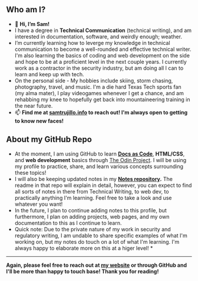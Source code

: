 ## Who am I?
- 👋 **Hi, I’m Sam!**
- I have a degree in **Technical Communication** (technical writing), and am interested in documentation, software, and weirdly enough; weather.
- I’m currently learning how to leverge my knowledge in technical communication to become a well-rounded and effective technical writer. I'm also learning the basics of coding and web development on the side and hope to be at a proficient level in the next couple years. I currently work as a contractor in the security industry, but am doing all I can to learn and keep up with tech.
- On the personal side - My hobbies include skiing, storm chasing, photography, travel, and music. I'm a die hard Texas Tech sports fan (my alma mater), I play videogames whenever I get a chance, and am rehabbing my knee to hopefully get back into mountaineering training in the near future. 
- 📫 **Find me at [samtrujillo.info](https://samtrujillo.info) to reach out! I'm always open to getting to know new faces!**

## About my GitHub Repo
* At the moment, I am using GitHub to learn **[Docs as Code](https://www.writethedocs.org/guide/docs-as-code/)**, **HTML/CSS**, and **web development** basics through [The Odin Project](https://www.theodinproject.com/). I will be using my profile to practice, share, and learn various concepts surrounding these topics!
* I will also be keeping updated notes in my **[Notes repository](https://github.com/saloset/Notes).** The readme in that repo will explain in detail, however, you can expect to find all sorts of notes in there from Technical Writing, to web dev, to practically anything I'm learning. Feel free to take a look and use whatever you want! 
* In the future, I plan to continue adding notes to this profile, but furthermore, I plan on adding projects, web pages, and my own documentation to this as I continue to learn.
* Quick note: Due to the private nature of my work in security and regulatory writing, I am undable to share specific examples of what I'm working on, but my notes do touch on a lot of what I'm learning. I'm always happy to elaborate more on this at a higer level! *
---
**Again, please feel free to reach out at [my website](https://samtrujillo.info) or through GitHub and I'll be more than happy to touch base! Thank you for reading!**
